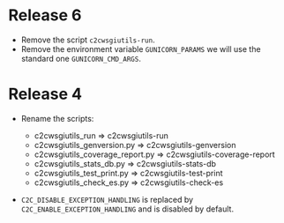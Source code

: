 # Release 6

- Remove the script `c2cwsgiutils-run`.
- Remove the environment variable `GUNICORN_PARAMS` we will use the standard one `GUNICORN_CMD_ARGS`.

# Release 4

- Rename the scripts:

  - c2cwsgiutils_run => c2cwsgiutils-run
  - c2cwsgiutils_genversion.py => c2cwsgiutils-genversion
  - c2cwsgiutils_coverage_report.py => c2cwsgiutils-coverage-report
  - c2cwsgiutils_stats_db.py => c2cwsgiutils-stats-db
  - c2cwsgiutils_test_print.py => c2cwsgiutils-test-print
  - c2cwsgiutils_check_es.py => c2cwsgiutils-check-es

- `C2C_DISABLE_EXCEPTION_HANDLING` is replaced by `C2C_ENABLE_EXCEPTION_HANDLING` and is disabled by default.

